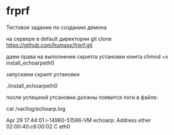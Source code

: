 # frprf
Тестовое задание по созданию демона 


на сервере в default директории 
git clone https://github.com/humass/frprf.git

даем права на выполнение скрипта установки юнита
chmod +x install_echoarpeth0

запускаем скрипт установки 

./install_echoarpeth0

после успешной утсановки должны появится логи в файле:


cat /var/log/echoarp.log

Apr 29 17:44:01 i-14960-51596-VM echoarp: Address ether 02:00:40:c6:00:02 C eth0
